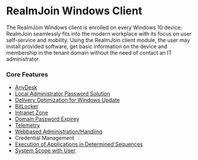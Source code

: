 # RealmJoin Windows Client

The RealmJoin Windows client is enrolled on every Windows 10 device. RealmJoin seamlessly fits into the modern workplace with its focus on user self-service and mobility. Using the RealmJoin client module, the user may install provided software, get basic information on the device and membership in the tenant domain without the need of contact an IT administrator.

### Core Features

* [AnyDesk](../core-features/anydesk/)
* [Local Administrator Password Solution](../core-features/local-admin-password-solution/)
* [Delivery Optimization for Windows Update](../core-features/delivery-optimization-for-windows-update.md)
* [BitLocker](../core-features/bitlocker.md)
* [Intranet Zone](../core-features/intranet-zone.md)
* [Domain Password Expirey](../core-features/domain-password-expiry.md)
* [Telemetry](../rj-portal/clients.md#telemetry)
* [Webbased Administration/Handling](../rj-portal/)
* Credential Management
* [Execution of Applications in Determined Sequences](../rj-portal/software-packages.md)
* [System Scope with User](../rj-portal/software-packages.md)

